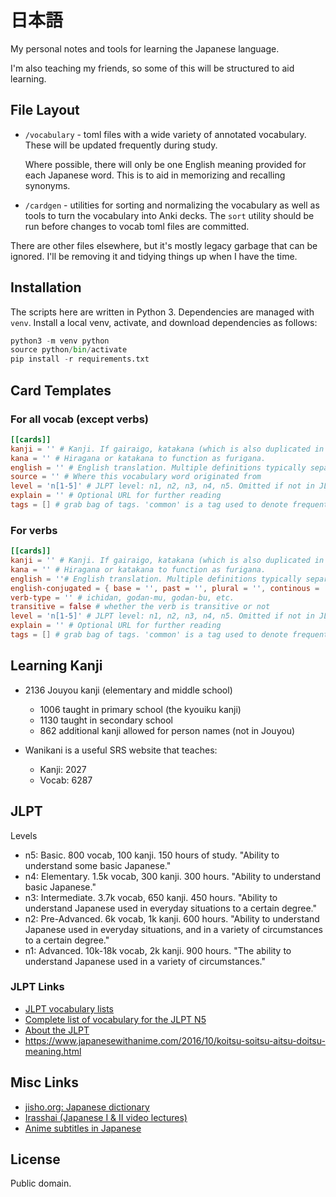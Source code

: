日本語
======
My personal notes and tools for learning the Japanese language.

I'm also teaching my friends, so some of this will be structured to aid learning.

File Layout
-----------
- `/vocabulary` - toml files with a wide variety of annotated vocabulary. These
  will be updated frequently during study.

  Where possible, there will only be one English meaning provided for each
  Japanese word. This is to aid in memorizing and recalling synonyms.

- `/cardgen` - utilities for sorting and normalizing the vocabulary as well as
  tools to turn the vocabulary into Anki decks. The `sort` utility should be run
  before changes to vocab toml files are committed.

There are other files elsewhere, but it's mostly legacy garbage that can be ignored.
I'll be removing it and tidying things up when I have the time.

Installation
------------
The scripts here are written in Python 3. Dependencies are managed with `venv`.
Install a local venv, activate, and download dependencies as follows:

```python
python3 -m venv python
source python/bin/activate
pip install -r requirements.txt
```

Card Templates
--------------

### For all vocab (except verbs)

```toml
[[cards]]
kanji = '' # Kanji. If gairaigo, katakana (which is also duplicated in kana for now).
kana = '' # Hiragana or katakana to function as furigana.
english = '' # English translation. Multiple definitions typically separated with ';'
source = '' # Where this vocabulary word originated from
level = 'n[1-5]' # JLPT level: n1, n2, n3, n4, n5. Omitted if not in JLPT.
explain = '' # Optional URL for further reading
tags = [] # grab bag of tags. 'common' is a tag used to denote frequent useage words
```

### For verbs

```toml
[[cards]]
kanji = '' # Kanji. If gairaigo, katakana (which is also duplicated in kana for now).
kana = '' # Hiragana or katakana to function as furigana.
english = ''# English translation. Multiple definitions typically separated with ';'. If transitive, there is a '~' present.
english-conjugated = { base = '', past = '', plural = '', continous = '' } # Conjugations
verb-type = '' # ichidan, godan-mu, godan-bu, etc.
transitive = false # whether the verb is transitive or not
level = 'n[1-5]' # JLPT level: n1, n2, n3, n4, n5. Omitted if not in JLPT.
explain = '' # Optional URL for further reading
tags = [] # grab bag of tags. 'common' is a tag used to denote frequent useage words
```

Learning Kanji
--------------
- 2136 Jouyou kanji (elementary and middle school)
  - 1006 taught in primary school (the kyouiku kanji)
  - 1130 taught in secondary school
  - 862 additional kanji allowed for person names (not in Jouyou)

- Wanikani is a useful SRS website that teaches:
  - Kanji: 2027
  - Vocab: 6287

JLPT
----

Levels

- n5: Basic. 800 vocab, 100 kanji. 150 hours of study.
  "Ability to understand some basic Japanese."
- n4: Elementary. 1.5k vocab, 300 kanji. 300 hours.
  "Ability to understand basic Japanese."
- n3: Intermediate. 3.7k vocab, 650 kanji. 450 hours.
  "Ability to understand Japanese used in everyday situations to a certain degree."
- n2: Pre-Advanced. 6k vocab, 1k kanji. 600 hours.
  "Ability to understand Japanese used in everyday situations, and in a variety of
  circumstances to a certain degree."
- n1: Advanced. 10k-18k vocab, 2k kanji. 900 hours.
  "The ability to understand Japanese used in a variety of circumstances."

### JLPT Links

- [JLPT vocabulary lists](https://jlptstudy.net/N5/)
- [Complete list of vocabulary for the JLPT N5](https://nihongoichiban.com/2011/04/30/complete-list-of-vocabulary-for-the-jlpt-n5/)
- [About the JLPT](http://www.tanos.co.uk/jlpt/aboutjlpt/)
- https://www.japanesewithanime.com/2016/10/koitsu-soitsu-aitsu-doitsu-meaning.html

Misc Links
-----

- [jisho.org: Japanese dictionary](https://jisho.org/)
- [Irasshai (Japanese I & II video lectures)](http://www.gpb.org/irasshai)
- [Anime subtitles in Japanese](http://kitsunekko.net/)

License
-------
Public domain.

